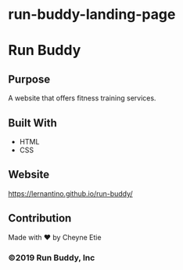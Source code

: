 # run-buddy-landing-page
# Run Buddy

## Purpose
A website that offers fitness training services.

## Built With
* HTML
* CSS

## Website
https://lernantino.github.io/run-buddy/

## Contribution
Made with ❤️ by Cheyne Etie

### ©️2019 Run Buddy, Inc 
